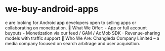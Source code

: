 # we-buy-android-apps
e are looking for Android app developers open to selling apps or collaborating on monetization.  📌 What We Offer: - App or full account buyouts - Monetization via our feed / GAM / AdMob SDK - Revenue-sharing models with traffic support  🎯 Who We Are: Changleda Company Limited – a media company focused on search arbitrage and user acquisition.
